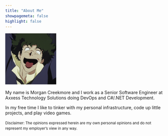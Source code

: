 ```yaml
---
title: "About Me"
showpagemeta: false
highlight: false
---
```

![Profile](/img/about/profile_small.png)

My name is Morgan Creekmore and I work as a Senior Software Engineer at Axxess Technology Solutions doing DevOps and C#/.NET Development.

In my free time I like to tinker with my personal infrastructure, code up little projects, and play video games.

<small>Disclaimer: The opinions expressed herein are my own personal opinions and do not represent my employer’s view in any way.</small>